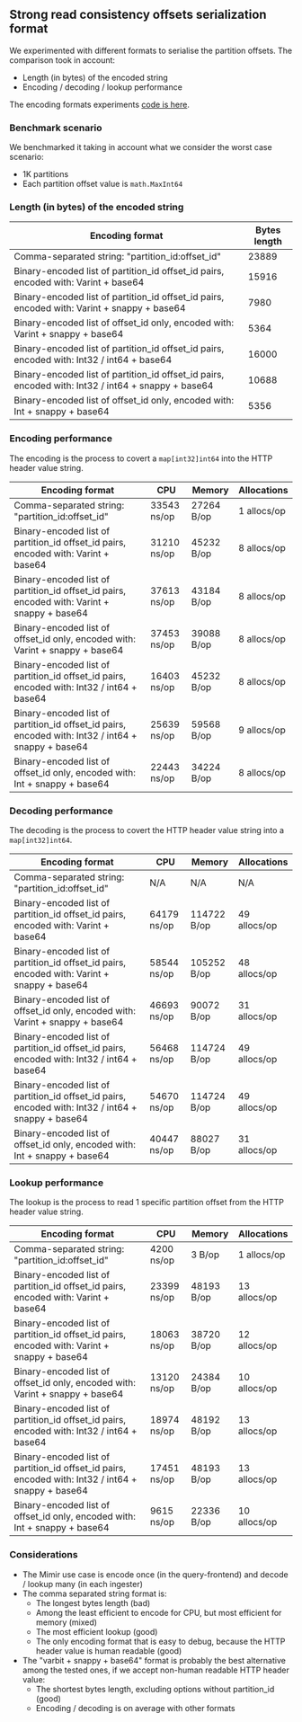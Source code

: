 ## Strong read consistency offsets serialization format

We experimented with different formats to serialise the partition offsets. The comparison took in account:

- Length (in bytes) of the encoded string
- Encoding / decoding / lookup performance

The encoding formats experiments [code is here](https://gist.github.com/pracucci/c682cf45967a2473b14058630912f381).

### Benchmark scenario

We benchmarked it taking in account what we consider the worst case scenario:

- 1K partitions
- Each partition offset value is `math.MaxInt64`

### Length (in bytes) of the encoded string

| Encoding format                                                                                    | Bytes length |
| -------------------------------------------------------------------------------------------------- | ------------ |
| Comma-separated string: "partition_id:offset_id"                                                   | 23889        |
| Binary-encoded list of partition_id offset_id pairs, encoded with: Varint + base64                 | 15916        |
| Binary-encoded list of partition_id offset_id pairs, encoded with: Varint + snappy + base64        | 7980         |
| Binary-encoded list of offset_id only, encoded with: Varint + snappy + base64                      | 5364         |
| Binary-encoded list of partition_id offset_id pairs, encoded with: Int32 / int64 + base64          | 16000        |
| Binary-encoded list of partition_id offset_id pairs, encoded with: Int32 / int64 + snappy + base64 | 10688        |
| Binary-encoded list of offset_id only, encoded with: Int + snappy + base64                         | 5356         |

### Encoding performance

The encoding is the process to covert a `map[int32]int64` into the HTTP header value string.

| Encoding format                                                                                    | CPU         | Memory     | Allocations |
| -------------------------------------------------------------------------------------------------- | ----------- | ---------- | ----------- |
| Comma-separated string: "partition_id:offset_id"                                                   | 33543 ns/op | 27264 B/op | 1 allocs/op |
| Binary-encoded list of partition_id offset_id pairs, encoded with: Varint + base64                 | 31210 ns/op | 45232 B/op | 8 allocs/op |
| Binary-encoded list of partition_id offset_id pairs, encoded with: Varint + snappy + base64        | 37613 ns/op | 43184 B/op | 8 allocs/op |
| Binary-encoded list of offset_id only, encoded with: Varint + snappy + base64                      | 37453 ns/op | 39088 B/op | 8 allocs/op |
| Binary-encoded list of partition_id offset_id pairs, encoded with: Int32 / int64 + base64          | 16403 ns/op | 45232 B/op | 8 allocs/op |
| Binary-encoded list of partition_id offset_id pairs, encoded with: Int32 / int64 + snappy + base64 | 25639 ns/op | 59568 B/op | 9 allocs/op |
| Binary-encoded list of offset_id only, encoded with: Int + snappy + base64                         | 22443 ns/op | 34224 B/op | 8 allocs/op |

### Decoding performance

The decoding is the process to covert the HTTP header value string into a `map[int32]int64`.

| Encoding format                                                                                    | CPU         | Memory      | Allocations  |
| -------------------------------------------------------------------------------------------------- | ----------- | ----------- | ------------ |
| Comma-separated string: "partition_id:offset_id"                                                   | N/A         | N/A         | N/A          |
| Binary-encoded list of partition_id offset_id pairs, encoded with: Varint + base64                 | 64179 ns/op | 114722 B/op | 49 allocs/op |
| Binary-encoded list of partition_id offset_id pairs, encoded with: Varint + snappy + base64        | 58544 ns/op | 105252 B/op | 48 allocs/op |
| Binary-encoded list of offset_id only, encoded with: Varint + snappy + base64                      | 46693 ns/op | 90072 B/op  | 31 allocs/op |
| Binary-encoded list of partition_id offset_id pairs, encoded with: Int32 / int64 + base64          | 56468 ns/op | 114724 B/op | 49 allocs/op |
| Binary-encoded list of partition_id offset_id pairs, encoded with: Int32 / int64 + snappy + base64 | 54670 ns/op | 114724 B/op | 49 allocs/op |
| Binary-encoded list of offset_id only, encoded with: Int + snappy + base64                         | 40447 ns/op | 88027 B/op  | 31 allocs/op |

### Lookup performance

The lookup is the process to read 1 specific partition offset from the HTTP header value string.

| Encoding format                                                                                    | CPU         | Memory     | Allocations  |
| -------------------------------------------------------------------------------------------------- | ----------- | ---------- | ------------ |
| Comma-separated string: "partition_id:offset_id"                                                   | 4200 ns/op  | 3 B/op     | 1 allocs/op  |
| Binary-encoded list of partition_id offset_id pairs, encoded with: Varint + base64                 | 23399 ns/op | 48193 B/op | 13 allocs/op |
| Binary-encoded list of partition_id offset_id pairs, encoded with: Varint + snappy + base64        | 18063 ns/op | 38720 B/op | 12 allocs/op |
| Binary-encoded list of offset_id only, encoded with: Varint + snappy + base64                      | 13120 ns/op | 24384 B/op | 10 allocs/op |
| Binary-encoded list of partition_id offset_id pairs, encoded with: Int32 / int64 + base64          | 18974 ns/op | 48192 B/op | 13 allocs/op |
| Binary-encoded list of partition_id offset_id pairs, encoded with: Int32 / int64 + snappy + base64 | 17451 ns/op | 48193 B/op | 13 allocs/op |
| Binary-encoded list of offset_id only, encoded with: Int + snappy + base64                         | 9615 ns/op  | 22336 B/op | 10 allocs/op |

### Considerations

- The Mimir use case is encode once (in the query-frontend) and decode / lookup many (in each ingester)
- The comma separated string format is:
  - The longest bytes length (bad)
  - Among the least efficient to encode for CPU, but most efficient for memory (mixed)
  - The most efficient lookup (good)
  - The only encoding format that is easy to debug, because the HTTP header value is human readable (good)
- The "varbit + snappy + base64" format is probably the best alternative among the tested ones, if we accept non-human readable HTTP header value:
  - The shortest bytes length, excluding options without partition_id (good)
  - Encoding / decoding is on average with other formats
